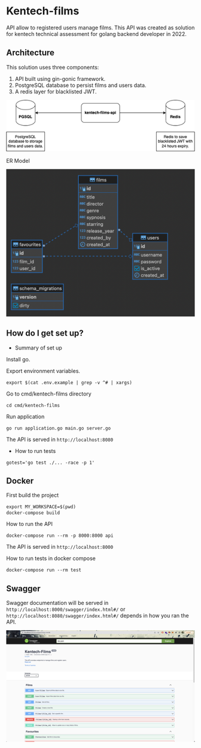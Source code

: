 # Kentech-films

API  allow to registered users manage films. This API was created as solution for kentech technical assessment for golang backend developer in 2022.

## Architecture ##

This solution uses three components:

 1. API built using gin-gonic framework.
 2. PostgreSQL database to persist films and users data.
 3. A redis layer for blacklisted JWT.

![kentech-films architecture](https://github.com/migalpha/kentech-films/blob/main/images/kentech-films-architecture.png)

ER Model

![ER Model](https://github.com/migalpha/kentech-films/blob/main/images/kentech-films-ER-model.png)
## How do I get set up? ##

* Summary of set up

Install go.

Export environment variables.
```
export $(cat .env.example | grep -v ^# | xargs)
```

Go to cmd/kentech-films directory
```
cd cmd/kentech-films
```

Run application
```
go run application.go main.go server.go
```
The API is served in `http://localhost:8080`

* How to run tests

```
gotest='go test ./... -race -p 1'
```

## Docker ##

First build the project

```
export MY_WORKSPACE=$(pwd)
docker-compose build
```
How to run the API
```
docker-compose run --rm -p 8000:8000 api
```
The API is served in `http://localhost:8000`

How to run tests in docker compose

```
docker-compose run --rm test
```

## Swagger ##

Swagger documentation will be served in `http://localhost:8000/swagger/index.html#/` or `http://localhost:8080/swagger/index.html#/` depends in how you ran the API.

![enter image description here](https://github.com/migalpha/kentech-films/blob/main/images/swagger.png)
